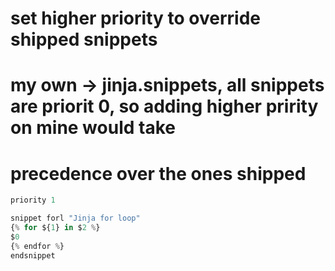 
# set higher priority to override shipped snippets
# my own -> jinja.snippets, all snippets are priorit 0, so adding higher pririty on mine would take
# precedence over the ones shipped

```python
priority 1

snippet forl "Jinja for loop"
{% for ${1} in $2 %}
$0
{% endfor %}
endsnippet
```
